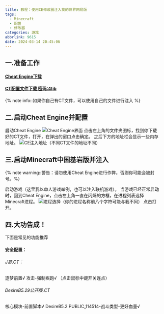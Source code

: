```yaml
---
title: 教程：使用CE修改器注入我的世界网易版
tags:
  - Minecraft
  - 配置
  - 修改器
categories: 游戏
abbrlink: 9615
date: 2024-03-14 20:45:06
---
```

## 一.准备工作
#### [Cheat Engine下载](https://www.cheatengine.org/)
#### [CT配置文件下载 密码:4tjb](https://wwz.lanzouj.com/b049g0epe)
{% note info::如果你自己有CT文件，可以使用自己的文件进行注入 %}

## 二.启动Cheat Engine并配置
启动Cheat Engine
![Cheat Engine界面](/img/Cheat_Engine界面.png)
点击左上角的文件夹图标，找到你下载好的CT文件，打开，在弹出的窗口点击确定。
之后下方的地址栏会显示一些内存地址。
![CE注入地址（不同CT文件的地址不同）](/img/CE注入地址.png)

## 三.启动Minecraft中国基岩版并注入
{% note warning::警告：请勿使用Cheat Engine进行作弊，否则你可能会被封号。%}

启动游戏（这里我以单人游戏举例，也可以注入联机游戏）。
当游戏已经正常启动时，回到Cheat Engine，点击左上角一直在闪烁的方框，在进程列表选择Minecraft进程。
![进程选择（你的进程名称前八个字符可能与我不同）](/img/进程列表.png)
点击打开。

## 四.大功告成！
下面是常见的功能推荐
#### 安全配置：
###### J哥.CT：
逐梦前置√
攻击-强制疾跑√
（点击鼠标中键开关连点）
###### DesireB5.29公开版.CT
核心模块-前置脚本√
DesireB5.2 PUBLIC_114514-战斗类型-更好血量√
